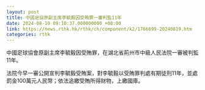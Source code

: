 ```yaml
---
layout: post
title: 中國足協原副主席李毓毅因受賄罪一審判監11年
date: 2024-08-19 09:10:37.000000000 +08:00
link: https://news.rthk.hk/rthk/ch/component/k2/1766699-20240819.htm
categories: rthk
---
```


中國足球協會原副主席李毓毅因受賄罪，在湖北省荊州市中級人民法院一審被判監11年。

法院今早一審公開宣判李毓毅受賄案，對李毓毅以受賄罪判處有期徒刑11年，並處罰金100萬元人民幣；依法追繳受賄所得財物，上繳國庫。
